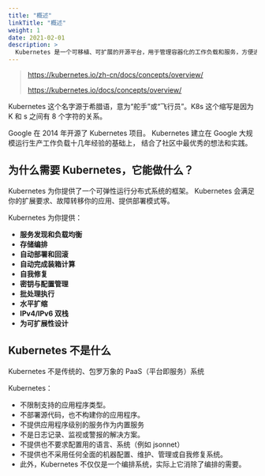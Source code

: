 ```yaml
---
title: "概述"
linkTitle: "概述"
weight: 1
date: 2021-02-01
description: >
  Kubernetes 是一个可移植、可扩展的开源平台，用于管理容器化的工作负载和服务，方便进行声明式配置和自动化。Kubernetes 拥有一个庞大且快速增长的生态系统，其服务、支持和工具的使用范围广泛。
---
```


> https://kubernetes.io/zh-cn/docs/concepts/overview/
>
> https://kubernetes.io/docs/concepts/overview/

Kubernetes 这个名字源于希腊语，意为“舵手”或“飞行员”。K8s 这个缩写是因为 K 和 s 之间有 8 个字符的关系。

Google 在 2014 年开源了 Kubernetes 项目。 Kubernetes 建立在 Google 大规模运行生产工作负载十几年经验的基础上， 结合了社区中最优秀的想法和实践。

## 为什么需要 Kubernetes，它能做什么？

Kubernetes 为你提供了一个可弹性运行分布式系统的框架。 Kubernetes 会满足你的扩展要求、故障转移你的应用、提供部署模式等。

Kubernetes 为你提供：

- **服务发现和负载均衡**
- **存储编排**
- **自动部署和回滚**
- **自动完成装箱计算**
- **自我修复**
- **密钥与配置管理**
- **批处理执行** 
- **水平扩缩** 
- **IPv4/IPv6 双栈** 
- **为可扩展性设计** 

## Kubernetes 不是什么

Kubernetes 不是传统的、包罗万象的 PaaS（平台即服务）系统

Kubernetes：

- 不限制支持的应用程序类型。 
- 不部署源代码，也不构建你的应用程序。
- 不提供应用程序级别的服务作为内置服务
- 不是日志记录、监视或警报的解决方案。 
- 不提供也不要求配置用的语言、系统（例如 jsonnet）
- 不提供也不采用任何全面的机器配置、维护、管理或自我修复系统。
- 此外，Kubernetes 不仅仅是一个编排系统，实际上它消除了编排的需要。 



